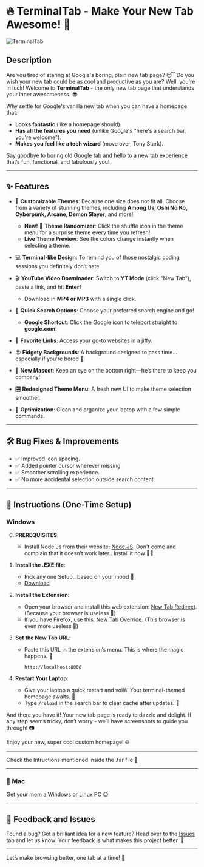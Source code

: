 # 🔥 TerminalTab - Make Your New Tab Awesome! 🚀

![TerminalTab](https://github.com/user-attachments/assets/5d5ffed3-47d4-4f4f-84d4-8c049a5d52b6)

## Description

Are you tired of staring at Google's boring, plain new tab page? 😴 Do you wish your new tab could be as cool and productive as you are? Well, you're in luck! Welcome to **TerminalTab** - the only new tab page that understands your inner awesomeness. 😎

Why settle for Google's vanilla new tab when you can have a homepage that:
- **Looks fantastic** (like a homepage should).
- **Has all the features you need** (unlike Google's "here's a search bar, you're welcome").
- **Makes you feel like a tech wizard** (move over, Tony Stark).

Say goodbye to boring old Google tab and hello to a new tab experience that’s fun, functional, and fabulously you!

---

## ✨ Features  

- 🎨 **Customizable Themes**: Because one size does not fit all. Choose from a variety of stunning themes, including **Among Us, Oshi No Ko, Cyberpunk, Arcane, Demon Slayer**, and more!  
  - **New!** 🎲 **Theme Randomizer**: Click the shuffle icon in the theme menu for a surprise theme every time you refresh!  
  - **Live Theme Preview**: See the colors change instantly when selecting a theme.  

- 💻 **Terminal-like Design**: To remind you of those nostalgic coding sessions you definitely don’t hate.  

- 🎬 **YouTube Video Downloader**: Switch to **YT Mode** (click "New Tab"), paste a link, and hit **Enter!**  
  - Download in **MP4 or MP3** with a single click.  

- 🔎 **Quick Search Options**: Choose your preferred search engine and go!  
  - **Google Shortcut**: Click the Google icon to teleport straight to **google.com**!  

- 🌟 **Favorite Links**: Access your go-to websites in a jiffy.  

- 😍 **Fidgety Backgrounds**: A background designed to pass time... especially if you're bored 🙂  

- 🐾 **New Mascot**: Keep an eye on the bottom right—he’s there to keep you company!  

- 🎛️ **Redesigned Theme Menu**: A fresh new UI to make theme selection smoother.  

- 🙌 **Optimization**: Clean and organize your laptop with a few simple commands.  

---

## 🛠 Bug Fixes & Improvements  
- ✅ Improved icon spacing.  
- ✅ Added pointer cursor wherever missing.  
- ✅ Smoother scrolling experience.  
- ✅ No more accidental selection outside search content.  

---

## 🚀 Instructions (One-Time Setup)

### Windows

0.  **PREREQUISITES**:
    - Install Node.Js from their website: [Node.JS](https://nodejs.org/en). Don't come and complain that it doesn’t work later.. Install it now 🧑‍💻
  
1. **Install the .EXE file**:

    - Pick any one Setup.. based on your mood 🥰
    - [Download](https://github.com/mcspidey95/TerminalTab/releases)

2. **Install the Extension**:
    - Open your browser and install this web extension: [New Tab Redirect](https://chromewebstore.google.com/detail/new-tab-redirect/icpgjfneehieebagbmdbhnlpiopdcmna). (Because your browser is useless 🍇)
    - If you have Firefox, use this: [New Tab Override](https://addons.mozilla.org/en-US/firefox/addon/new-tab-override/). (This browser is even more useless 💅)

3. **Set the New Tab URL**:
    - Paste this URL in the extension’s menu. This is where the magic happens. 🌟
       ```
       http://localhost:8008
       ```

4. **Restart Your Laptop**:
    - Give your laptop a quick restart and voilà! Your terminal-themed homepage awaits. 🚀  
    - Type `/reload` in the search bar to clear cache after updates. 💅  

And there you have it! Your new tab page is ready to dazzle and delight. If any step seems tricky, don’t worry - we’ll have screenshots to guide you through! 📷  

Enjoy your new, super cool custom homepage! 🌐  

---

Check the Intructions mentioned inside the .tar file 🐧

---

### 🍏 Mac  

Get your mom a Windows or Linux PC 😉 

---

## 📝 Feedback and Issues  

Found a bug? Got a brilliant idea for a new feature? Head over to the [Issues](https://github.com/mcspidey95/TerminalTab/issues) tab and let us know! Your feedback is what makes this project better. 💪  

---

Let’s make browsing better, one tab at a time! 🌟  
